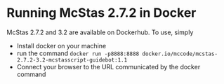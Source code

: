 # Running McStas 2.7.2 in Docker

McStas 2.7.2 and 3.2 are available on Dockerhub. To use, simply

* Install docker on your machine
* run the command
```docker run -p8888:8888 docker.io/mccode/mcstas-2.7.2-3.2-mcstasscript-guidebot:1.1```
* Connect your browser to the URL communicated by the docker command

